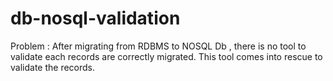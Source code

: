 # db-nosql-validation
Problem : After migrating from RDBMS to NOSQL Db , there is no tool to validate each records are correctly migrated.
This tool comes into rescue to validate the records.